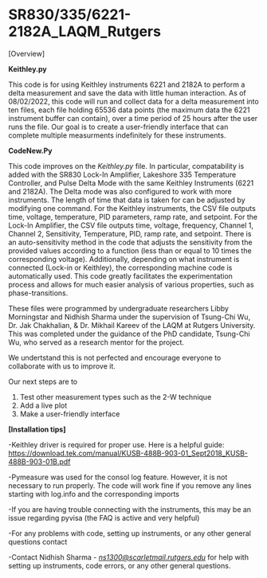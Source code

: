 # SR830/335/6221-2182A_LAQM_Rutgers

[Overview] 

**Keithley.py**

This code is for using Keithley instruments 6221 and 2182A to perform a delta measurement and save the data with little human interaction. As of 08/02/2022, this code will run and collect data for a delta measurement into ten files, each file holding 65536 data points (the maximum data the 6221 instrument buffer can contain), over a time period of 25 hours after the user runs the file. Our goal is to create a user-friendly interface that can complete multiple measurments indefinitely for these instruments. 

**CodeNew.Py**

This code improves on the *Keithley.py* file. In particular, compatability is added with the SR830 Lock-In Amplifier, Lakeshore 335 Temperature Controller, and Pulse Delta Mode with the same Keithley Instruments (6221 and 2182A). The Delta mode was also configured to work with more instruments. The length of time that data is taken for can be adjusted by modifying one command. For the Keithley instruments, the CSV file outputs time, voltage, temperature, PID parameters, ramp rate, and setpoint. For the Lock-In Amplifier, the CSV file outputs time, voltage, frequency, Channel 1, Channel 2, Sensitivity, Temperature, PID, ramp rate, and setpoint. There is an auto-sensitivity method in the code that adjusts the sensitivity from the provided values according to a function (less than or equal to 10 times the corresponding voltage). Additionally, depending on what instrument is connected (Lock-in or Keithley), the corresponding machine code is automatically used. This code greatly facilitates the experimentation process and allows for much easier analysis of various properties, such as phase-transitions.

These files were programmed by undergraduate researchers Libby Morningstar and Nidhish Sharma under the supervision of Tsung-Chi Wu, Dr. Jak Chakhalian, & Dr. Mikhail Kareev of the LAQM at Rutgers University. This was completed under the guidance of the PhD candidate, Tsung-Chi Wu, who served as a research mentor for the project.

We undertstand this is not perfected and encourage everyone to collaborate with us to improve it.

Our next steps are to
1. Test other measurement types such as the 2-W technique
2. Add a live plot
3. Make a user-friendly interface

**[Installation tips]**

-Keithley driver is required for proper use. Here is a helpful guide: https://download.tek.com/manual/KUSB-488B-903-01_Sept2018_KUSB-488B-903-01B.pdf

-Pymeasure was used for the consol log feature. However, it is not necessary to run properly. The code will work fine if you remove any lines starting with log.info and the corresponding imports

-If you are having trouble connecting with the instruments, this may be an issue regarding pyvisa (the FAQ is active and very helpful)

-For any problems with code, setting up instruments, or any other general questions contact 

-Contact Nidhish Sharma - *ns1300@scarletmail.rutgers.edu* for help with setting up instruments, code errors, or any other general questions. 
